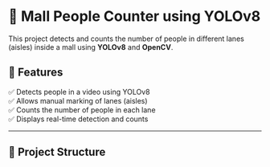 # 🏬 Mall People Counter using YOLOv8

This project detects and counts the number of people in different lanes (aisles) inside a mall using **YOLOv8** and **OpenCV**.

## 📌 Features
✅ Detects people in a video using YOLOv8  
✅ Allows manual marking of lanes (aisles)  
✅ Counts the number of people in each lane  
✅ Displays real-time detection and counts  

---

## 📂 Project Structure

